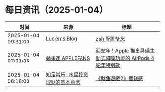 ﻿# 每日资讯（2025-01-04）

|时间|来源|标题|
|---|---|---|
|2025-01-04 09:31:00|[Lucien's Blog](https://blog.lucien.ink/feed/)|[zsh 配置备忘](https://blog.lucien.ink/archives/551/)|
|2025-01-04 07:31:36|[蘋果迷 APPLEFANS](https://applefans.today/feed/)|[迎蛇年！Apple 推出具備主動式降噪功能的 AirPods 4 蛇年特別款](https://applefans.today/2025-year-of-the-snake-airpods-4-special/)|
|2025-01-04 06:18:00|[知足常乐-水星投资理财的基本意念](http://mercurychong.blogspot.com/feeds/posts/default)|[《鱿鱼遊戲2》觀後感](http://mercurychong.blogspot.com/2025/01/2.html)|
